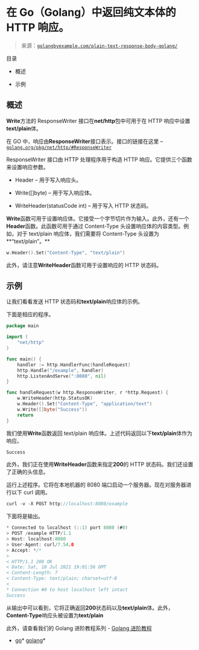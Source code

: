 <!--yml

分类：未分类

日期：2024-10-13 06:39:17

-->

# 在 Go（Golang）中返回纯文本体的 HTTP 响应。

> 来源：[`golangbyexample.com/plain-text-response-body-golang/`](https://golangbyexample.com/plain-text-response-body-golang/)

目录

+   概述

+   示例

## **概述**

**Write**方法的 ResponseWriter 接口在**net/http**包中可用于在 HTTP 响应中设置**text/plain**体。

在 GO 中，响应由**ResponseWriter**接口表示。接口的链接在这里 – [`golang.org/pkg/net/http/#ResponseWriter`](https://golang.org/pkg/net/http/#ResponseWriter)

ResponseWriter 接口由 HTTP 处理程序用于构造 HTTP 响应。它提供三个函数来设置响应参数。

+   Header – 用于写入响应头。

+   Write([]byte) – 用于写入响应体。

+   WriteHeader(statusCode int) – 用于写入 HTTP 状态码。

**Write**函数可用于设置响应体。它接受一个字节切片作为输入。此外，还有一个**Header**函数。此函数可用于通过 Content-Type 头设置响应体的内容类型。例如，对于 text/plain 响应体，我们需要将 Content-Type 头设置为**“text/plain”。**

```go
w.Header().Set("Content-Type", "text/plain")
```

此外，请注意**WriteHeader**函数可用于设置响应的 HTTP 状态码。

## **示例**

让我们看看发送 HTTP 状态码和**text/plain**响应体的示例。

下面是相应的程序。

```go
package main

import (
	"net/http"
)

func main() {
	handler := http.HandlerFunc(handleRequest)
	http.Handle("/example", handler)
	http.ListenAndServe(":8080", nil)
}

func handleRequest(w http.ResponseWriter, r *http.Request) {
	w.WriteHeader(http.StatusOK)
	w.Header().Set("Content-Type", "application/text")
	w.Write([]byte("Success"))
	return
}
```

我们使用**Write**函数返回 text/plain 响应体。上述代码返回以下**text/plain**体作为响应。

```go
Success
```

此外，我们正在使用**WriteHeader**函数来指定**200**的 HTTP 状态码。我们还设置了正确的头信息。

运行上述程序。它将在本地机器的 8080 端口启动一个服务器。现在对服务器进行以下 curl 调用。

```go
curl -v -X POST http://localhost:8080/example
```

下面将是输出。

```go
* Connected to localhost (::1) port 8080 (#0)
> POST /example HTTP/1.1
> Host: localhost:8080
> User-Agent: curl/7.54.0
> Accept: */*
> 
< HTTP/1.1 200 OK
< Date: Sat, 10 Jul 2021 19:01:56 GMT
< Content-Length: 7
< Content-Type: text/plain; charset=utf-8
< 
* Connection #0 to host localhost left intact
Success
```

从输出中可以看到，它将正确返回**200**状态码以及**text/plain**体。此外，**Content-Type**响应头被设置为**text/plain**

此外，请查看我们的 Golang 进阶教程系列 - [Golang 进阶教程](https://golangbyexample.com/golang-comprehensive-tutorial/)

+   [go](https://golangbyexample.com/tag/go/)*   [golang](https://golangbyexample.com/tag/golang/)*
